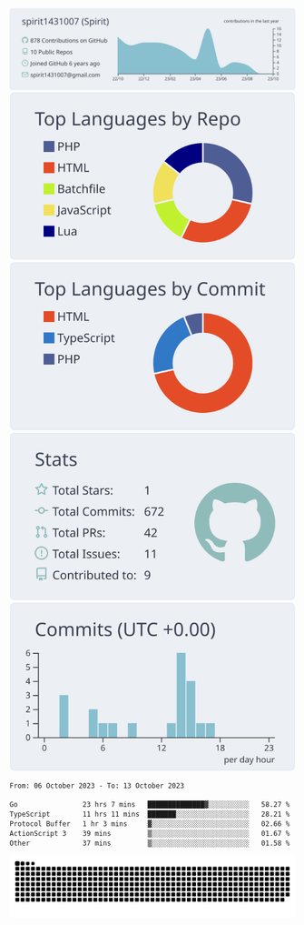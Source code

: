 [![](https://raw.githubusercontent.com/spirit1431007/spirit1431007/master/profile-summary-card-output/nord_bright/0-profile-details.svg)](https://git.io/spiritx)
[![](https://raw.githubusercontent.com/spirit1431007/spirit1431007/master/profile-summary-card-output/nord_bright/1-repos-per-language.svg)](https://git.io/spiritx) [![](https://raw.githubusercontent.com/spirit1431007/spirit1431007/master/profile-summary-card-output/nord_bright/2-most-commit-language.svg)](https://git.io/spiritx)
[![](https://raw.githubusercontent.com/spirit1431007/spirit1431007/master/profile-summary-card-output/nord_bright/3-stats.svg)](https://git.io/spiritx) [![](https://raw.githubusercontent.com/spirit1431007/spirit1431007/master/profile-summary-card-output/nord_bright/4-productive-time.svg)](https://git.io/spiritx)

<!--START_SECTION:waka-->

```txt
From: 06 October 2023 - To: 13 October 2023

Go                23 hrs 7 mins   ██████████████▓░░░░░░░░░░   58.27 %
TypeScript        11 hrs 11 mins  ███████░░░░░░░░░░░░░░░░░░   28.21 %
Protocol Buffer   1 hr 3 mins     ▓░░░░░░░░░░░░░░░░░░░░░░░░   02.66 %
ActionScript 3    39 mins         ▒░░░░░░░░░░░░░░░░░░░░░░░░   01.67 %
Other             37 mins         ▒░░░░░░░░░░░░░░░░░░░░░░░░   01.58 %
```

<!--END_SECTION:waka-->

![contribution](https://github.com/spirit1431007/spirit1431007/blob/output/github-contribution-grid-snake.svg)

